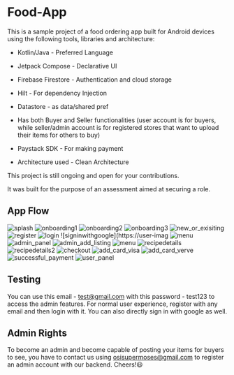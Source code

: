 # Food-App

This is a sample project of a food ordering app built for Android
devices using the following tools, libraries and architecture:

* Kotlin/Java - Preferred Language

* Jetpack Compose - Declarative UI

* Firebase Firestore - Authentication and cloud storage

* Hilt - For dependency Injection

* Datastore - as data/shared pref

* Has both Buyer and Seller functionalities (user account is for buyers, while seller/admin account is for registered stores that want to upload their items for others to buy)

* Paystack SDK - For making payment
 
* Architecture used - Clean Architecture

This project is still ongoing and open for your contributions.

It was built for the purpose of an assessment aimed at securing a role.


## App Flow

![splash](https://user-images.githubusercontent.com/36424292/178795493-6a31d5f7-345b-4017-8bd6-1816135d9711.png)
![onboarding1](https://user-images.githubusercontent.com/36424292/178795599-56b9e067-ad47-4c04-a98e-6d0d9e9c2388.png)
![onboarding2](https://user-images.githubusercontent.com/36424292/178795610-c6dab50a-4d9b-4923-9524-2843983117a4.png)
![onboarding3](https://user-images.githubusercontent.com/36424292/178795627-a9709868-137e-48e3-a1a1-6f177a625003.png)
![new_or_exisiting](https://user-images.githubusercontent.com/36424292/178795642-5f431551-e973-441b-bf21-d13582cb7d01.png)
![register](https://user-images.githubusercontent.com/36424292/178795662-6db06bac-a255-4f08-9955-d2b3a9a24ee7.png)
![login](https://user-images.githubusercontent.com/36424292/178795675-decb12c7-fdde-4974-bc0b-82bd7e23fefb.png)
![signinwithgoogle](https://user-imag
![menu](https://user-images.githubusercontent.com/36424292/178795754-d55b5ddd-4332-4b3d-989d-cc02f15b5e88.png)
![admin_panel](https://user-images.githubusercontent.com/36424292/178795689-21611e65-7a40-407d-96e6-c11d8f30f290.png)
![admin_add_listing](https://user-images.githubusercontent.com/36424292/178795726-71b58e28-3804-41d6-8e67-912fcb1a67c6.png)
![menu](https://user-images.githubusercontent.com/36424292/178795986-6bbc6280-ed65-49e3-8370-a467ef918b12.png)
![recipedetails](https://user-images.githubusercontent.com/36424292/178796002-a17de1c8-627c-46db-8435-66bdac5d359f.png)
![recipedetails2](https://user-images.githubusercontent.com/36424292/178796018-1119fe16-79fc-44b1-866c-2719617de593.png)
![checkout](https://user-images.githubusercontent.com/36424292/178796029-a6d9b9d5-e530-4861-928d-58af724ab486.png)
![add_card_visa](https://user-images.githubusercontent.com/36424292/178796050-203933d8-ee91-4b08-86e4-31bd9add5c0b.png)
![add_card_verve](https://user-images.githubusercontent.com/36424292/178796063-141d5749-99d4-4eae-9aad-91452fe4420f.png)
![successful_payment](https://user-images.githubusercontent.com/36424292/178796073-dc8d8474-e4c2-46fc-b12f-b42197a1338d.png)
![user_panel](https://user-images.githubusercontent.com/36424292/178796088-1d8e4bb5-69c4-43c4-9688-21d58a5c275a.png)

## Testing

You can use this email - test@gmail.com with this password - test123 to access the admin features.
For normal user experience, register with any email and then login with it. You can also directly sign in with google as well.


## Admin Rights

To become an admin and become capable of posting your items for buyers to see, you have to contact us using osisupermoses@gmail.com to register
an admin account with our backend. Cheers!😃
